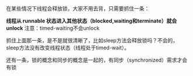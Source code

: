在某些情况下线程会释放锁，大家不用去背，只需要抓住一条：

**线程从 runnable 状态进入其他状态（blocked,waiting和terminate）就会unlock** 注意：timed-waiting不会unlock

抓住上面那一条，是不是就很清晰了，比如sleep方法会释放锁吗？不会的，sleep方法没有改变线程状态（线程处于timed-wait）。

还有一条，锁的概念和同步的概念是一起的，有同步（synchronized）需求才会有锁
